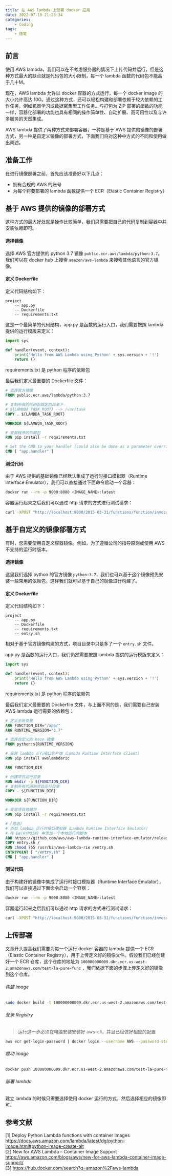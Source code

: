 ```yaml
---
title: 在 AWS lambda 上部署 docker 应用
date: 2022-07-10 21:23:34
categories: 
    - Coding
tags:
    - 随笔
---
```


## 前言

使用 AWS lambda，我们可以在不考虑服务器的情况下上传代码并运行，但是这种方式最大的缺点就是代码包的大小限制，每一个 lambda 函数的代码包不能高于几十M。

现在，AWS lambda 允许以 docker 容器的方式运行，每一个 docker image 的大小允许高达 10G。通过这种方式，还可以轻松构建和部署依赖于较大依赖的工作任务，例如机器学习或数据密集型工作任务。与打包为 ZIP 部署的函数的功能一样，容器化部署的功能也具有相同的操作简单性、自动扩展、高可用性以及与许多服务的天然集成。

AWS lambda 提供了两种方式来部署容器，一种是基于 AWS 提供的镜像的部署方式，另一种是自定义镜像的部署方式，下面我们将对这种中方式的不同和使用做出阐述。

## 准备工作

在进行镜像部署之前，首先应该准备好以下几点：

- 拥有合规的 AWS 的账号
- 为每个将要部署的 lambda 函数提供一个 ECR（Elastic Container Registry）

## 基于 AWS 提供的镜像的部署方式

这种方式的最大好处就是操作比较简单，我们只需要把自己的代码复制到容器中并安装依赖即可。

#### 选择镜像

选择 AWS 官方提供的 python 3.7 镜像 `public.ecr.aws/lambda/python:3.7`。我们可以在 docker hub 上搜索 `amazon/aws-lambda` 来搜索其他语言的官方镜像。

#### 定义 Dockerfile

定义代码结构如下：

```
project
	-- app.py
	-- Dockerfile
	-- requirements.txt
```

这是一个最简单的代码结构，app.py 是函数的运行入口，我们需要按照 lambda 提供的运行模版来定义：

```python
import sys

def handler(event, context):
    print('Hello from AWS Lambda using Python' + sys.version + '!')
    return {}
```

requirements.txt 是 python 程序的依赖包

最后我们定义最重要的 Dockerfile 文件：

```dockerfile
# 选择官方镜像
FROM public.ecr.aws/lambda/python:3.7

# 复制所有的代码到既定的目录下
# ${LAMBDA_TASK_ROOT} --> /var/task
COPY . ${LAMBDA_TASK_ROOT}

WORKDIR ${LAMBDA_TASK_ROOT}

# 安装程序的依赖包
RUN pip install -r requirements.txt

# Set the CMD to your handler (could also be done as a parameter override outside of the Dockerfile)
CMD [ "app.handler" ]

```

#### 测试代码

由于 AWS 提供的基础镜像已经默认集成了运行时接口模拟器（Runtime Interface Emulator），我们可以直接通过下面命令启动一个容器：

```bash
docker run --rm -p 9000:8080 <IMAGE_NAME>:latest
```

容器运行起来之后我们可以通过 http 请求的方式进行测试请求：

```bash
curl -XPOST "http://localhost:9000/2015-03-31/functions/function/invocations" -d '{"payload":"hello world!"}'\n
```

## 基于自定义的镜像部署方式

有时，您需要使用自定义容器镜像。例如，为了遵循公司的指导原则或使用 AWS 不支持的运行时版本。

#### 选择镜像

这里我们选择 python 的官方镜像 `python:3.7`，我们也可以基于这个镜像预先安装一些常用的依赖包，这样我们就可以基于自己的镜像进行构建了。

#### 定义 Dockerfile

定义代码结构如下：

```
project
	-- app.py
	-- Dockerfile
	-- requirements.txt
	-- entry.sh
```

相对于基于官方镜像构建的方式，项目目录中只是多了一个 `entry.sh` 文件。

app.py 是函数的运行入口，我们仍然需要按照 lambda 提供的运行模版来定义：

```python
import sys

def handler(event, context):
    print('Hello from AWS Lambda using Python' + sys.version + '!')
    return {}
```

requirements.txt 是 python 程序的依赖包

最后我们定义最重要的 Dockerfile 文件，与上面不同的是，我们需要自己安装 AWS lambda 运行需要的依赖包：

```dockerfile
# 定义全局变量
ARG FUNCTION_DIR="/app/"
ARG RUNTIME_VERSION="3.7"

# 选择自定义的 base 镜像
FROM python:${RUNTIME_VERSION}

# 安装 lambda 运行接口客户端（Lambda Runtime Interface Client）
RUN pip install awslambdaric

ARG FUNCTION_DIR

# 创建项目运行目录
RUN mkdir -p ${FUNCTION_DIR}
# 复制所有代码到项目运行目录
COPY . ${FUNCTION_DIR}

WORKDIR ${FUNCTION_DIR}

# 安装项目依赖包
RUN pip install -r requirements.txt

# (可选) 
# 添加 lambda 运行时接口模拟器（Lambda Runtime Interface Emulator）
# 在 ENTRYPOINT 中添加一个本地运行的脚本
ADD https://github.com/aws/aws-lambda-runtime-interface-emulator/releases/latest/download/aws-lambda-rie /usr/bin/aws-lambda-rie
COPY entry.sh /
RUN chmod 755 /usr/bin/aws-lambda-rie /entry.sh
ENTRYPOINT [ "/entry.sh" ]
CMD [ "app.handler" ]
```

#### 测试代码

由于构建好的镜像中集成了运行时接口模拟器（Runtime Interface Emulator），我们可以直接通过下面命令启动一个容器：

```bash
docker run --rm -p 9000:8080 <IMAGE_NAME>:latest
```

容器运行起来之后我们可以通过 http 请求的方式进行测试请求：

```bash
curl -XPOST "http://localhost:9000/2015-03-31/functions/function/invocations" -d '{"payload":"hello world!"}'\n
```

## 上传部署

文章开头提高我们需要为每一个运行 docker 容器的 lambda 提供一个 ECR（Elastic Container Registry），用于上传定义好的镜像文件。假设我们已经创建好一个 ECR 仓库，这个仓库的地址为 `100000000009.dkr.ecr.us-west-2.amazonaws.com/test-la-pure-func` ，我们依据下面的步骤上传定义好的镜像到这个仓库。

###### 构建 image

```bash
sudo docker build -t 100000000009.dkr.ecr.us-west-2.amazonaws.com/test-la-pure-func:latest .
```

###### 登录 Registry

> 运行这一步必须在电脑安装安装好 aws-cli，并且已经做好相应的配置

```bash
aws ecr get-login-password | docker login --username AWS --password-stdin 100000000009.dkr.ecr.us-west-2.amazonaws.com
```

###### 推动 image

```bash
docker push 100000000009.dkr.ecr.us-west-2.amazonaws.com/test-la-pure-func:latest
```

###### 部署 lambda

建立 lambda 的时候只需要选择使用 docker 运行的方式，然后选择相应的镜像即可。

## 参考文献

[1] Deploy Python Lambda functions with container images https://docs.aws.amazon.com/lambda/latest/dg/python-image.html#python-image-create-alt  
[2] New for AWS Lambda – Container Image Support https://aws.amazon.com/blogs/aws/new-for-aws-lambda-container-image-support/  
[3] https://hub.docker.com/search?q=amazon%2Faws-lambda